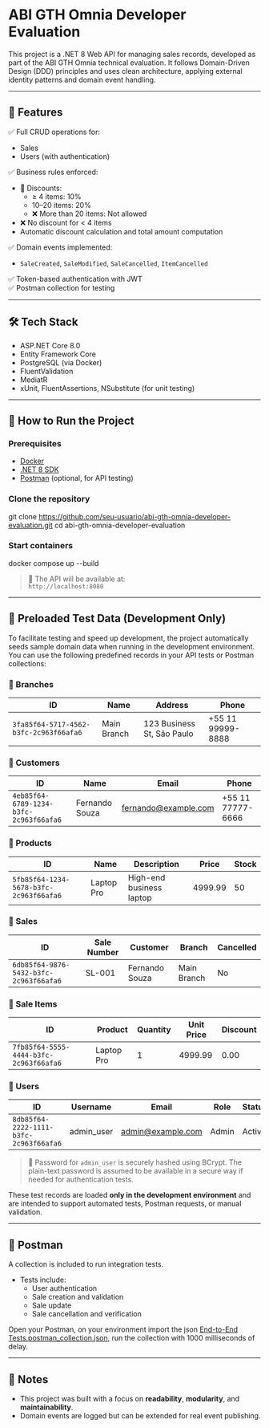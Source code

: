 # ABI GTH Omnia Developer Evaluation

This project is a .NET 8 Web API for managing sales records, developed as part of the ABI GTH Omnia technical evaluation. It follows Domain-Driven Design (DDD) principles and uses clean architecture, applying external identity patterns and domain event handling.

---

## 🚀 Features

✅ Full CRUD operations for:

- Sales  
- Users (with authentication)

✅ Business rules enforced:

- 🎯 Discounts:
  - ≥ 4 items: 10%
  - 10–20 items: 20%
  - ❌ More than 20 items: Not allowed
- ❌ No discount for < 4 items
- Automatic discount calculation and total amount computation

✅ Domain events implemented:
- `SaleCreated`, `SaleModified`, `SaleCancelled`, `ItemCancelled`

✅ Token-based authentication with JWT  
✅ Postman collection for testing

---

## 🛠 Tech Stack

- ASP.NET Core 8.0
- Entity Framework Core
- PostgreSQL (via Docker)
- FluentValidation
- MediatR
- xUnit, FluentAssertions, NSubstitute (for unit testing)

---

## 🧪 How to Run the Project

### Prerequisites

- [Docker](https://www.docker.com/)
- [.NET 8 SDK](https://dotnet.microsoft.com/en-us/download)
- [Postman](https://www.postman.com/) (optional, for API testing)

### Clone the repository

git clone https://github.com/seu-usuario/abi-gth-omnia-developer-evaluation.git
cd abi-gth-omnia-developer-evaluation

### Start containers

docker compose up --build

> 📌 The API will be available at:  
> `http://localhost:8080`

---



## 🧪 Preloaded Test Data (Development Only)

To facilitate testing and speed up development, the project automatically seeds sample domain data when running in the development environment. You can use the following predefined records in your API tests or Postman collections:

### 🔹 Branches

| ID | Name | Address | Phone |
|----|------|---------|-------|
| `3fa85f64-5717-4562-b3fc-2c963f66afa6` | Main Branch | 123 Business St, São Paulo | +55 11 99999-8888 |

### 🔹 Customers

| ID | Name | Email | Phone |
|----|------|-------|-------|
| `4eb85f64-6789-1234-b3fc-2c963f66afa6` | Fernando Souza | fernando@example.com | +55 11 77777-6666 |

### 🔹 Products

| ID | Name | Description | Price | Stock |
|----|------|-------------|--------|--------|
| `5fb85f64-1234-5678-b3fc-2c963f66afa6` | Laptop Pro | High-end business laptop | 4999.99 | 50 |

### 🔹 Sales

| ID | Sale Number | Customer | Branch | Cancelled |
|----|-------------|----------|--------|-----------|
| `6db85f64-9876-5432-b3fc-2c963f66afa6` | SL-001 | Fernando Souza | Main Branch | No |

### 🔹 Sale Items

| ID | Product | Quantity | Unit Price | Discount |
|----|---------|----------|------------|----------|
| `7fb85f64-5555-4444-b3fc-2c963f66afa6` | Laptop Pro | 1 | 4999.99 | 0.00 |

### 🔹 Users

| ID | Username | Email | Role | Status |
|----|----------|-------|------|--------|
| `8db85f64-2222-1111-b3fc-2c963f66afa6` | admin_user | admin@example.com | Admin | Active |

> 🔐 Password for `admin_user` is securely hashed using BCrypt. The plain-text password is assumed to be available in a secure way if needed for authentication tests.

These test records are loaded **only in the development environment** and are intended to support automated tests, Postman requests, or manual validation.




---

## 🧪 Postman

A collection is included to run integration tests.

- Tests include:
  - User authentication
  - Sale creation and validation
  - Sale update
  - Sale cancellation and verification

Open your Postman, on your environment import the json [End-to-End Tests.postman_collection.json](https://github.com/flimaneto3/abi-gth-omnia-developer-evaluation/blob/main/tests/End-to-End%20Tests.postman_collection.json), run the collection with 1000 milliseconds of delay.

---

## 📘 Notes

- This project was built with a focus on **readability**, **modularity**, and **maintainability**.
- Domain events are logged but can be extended for real event publishing.
